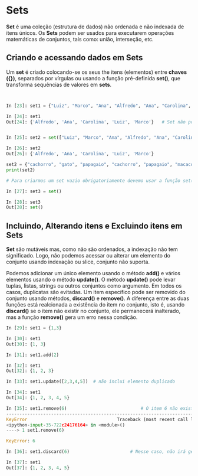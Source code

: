 # Sets

**Set** é uma coleção (estrutura de dados) não ordenada e não indexada de itens únicos. Os **Sets** podem ser usados para executarem operações matemáticas de conjuntos, tais como: união, interseção, etc.

## Criando e acessando dados em Sets

Um **set** é criado colocando-se os seus the itens (elementos) entre **chaves ({})**, separados por vírgulas ou usando a função pré-definida **set()**, que transforma sequências de valores em **sets**.
``` python


In [23]: set1 = {"Luiz", "Marco", "Ana", "Alfredo", "Ana", "Carolina", "Carolina", "Marco"}

In [24]: set1
Out[24]: {'Alfredo', 'Ana', 'Carolina', 'Luiz', 'Marco'}   # Set não possui duplicata


In [25]: set2 = set(["Luiz", "Marco", "Ana", "Alfredo", "Ana", "Carolina", "Carolina", "Marco"]) # Função set()

In [26]: set2
Out[26]: {'Alfredo', 'Ana', 'Carolina', 'Luiz', 'Marco'}

set2 = {"cachorro", "gato", "papagaio", "cachorro", "papagaio", "macaco", "galinha"}
print(set2)

# Para criarmos um set vazio obrigatoriamente devemo usar a função set()

In [27]: set3 = set()

In [28]: set3
Out[28]: set()

```
 
 ## Incluindo, Alterando itens e Excluindo itens em Sets
 
**Set** são mutáveis mas, como não são ordenados, a indexação não tem significado. Logo, não podemos acessar ou alterar um elemento do conjunto usando indexação ou slice, conjunto não suporta.

Podemos adicionar um único elemento usando o método **add()** e vários elementos usando o método **update()**. O método **update()** pode levar tuplas, listas, strings ou outros conjuntos como argumento. Em todos os casos, duplicatas são evitadas.
Um item específico pode ser removido do conjunto usando métodos, **discard()** e **remove()**. A diferença entre as duas funções está realcionada a existência do item no conjunto, isto é, usando **discard()** se o item não existir no conjunto, ele permanecerá inalterado, mas a função **remove()** gera um erro nessa condição.

``` python
In [29]: set1 = {1,3}

In [30]: set1
Out[30]: {1, 3}

In [31]: set1.add(2)

In [32]: set1
Out[32]: {1, 2, 3}

In [33]: set1.update([2,3,4,5])  # não inclui elemento duplicado

In [34]: set1
Out[34]: {1, 2, 3, 4, 5}

In [35]: set1.remove(6)                            # O item 6 não existe no conjunto, gera erro
---------------------------------------------------------------------------
KeyError                                  Traceback (most recent call last)
<ipython-input-35-722c24176164> in <module>()
----> 1 set1.remove(6)

KeyError: 6

In [36]: set1.discard(6)                       # Nesse caso, não irá gerar erro.

In [37]: set1
Out[37]: {1, 2, 3, 4, 5}
```` 

